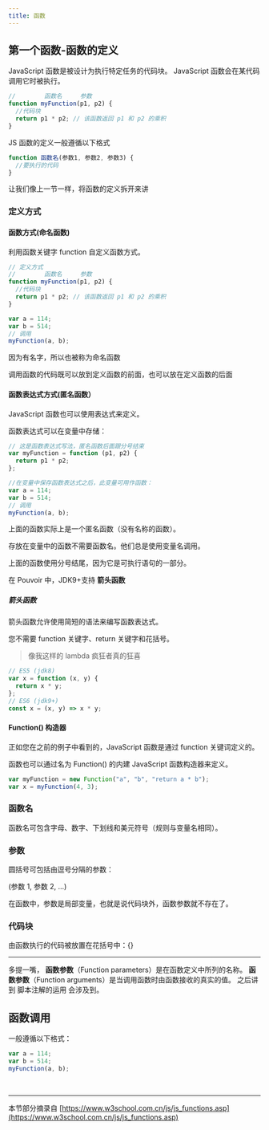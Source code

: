 ```yaml
---
title: 函数
---
```

## 第一个函数-函数的定义

JavaScript 函数是被设计为执行特定任务的代码块。
JavaScript 函数会在某代码调用它时被执行。

```javascript
//        函数名     参数
function myFunction(p1, p2) {
  //代码块
  return p1 * p2; // 该函数返回 p1 和 p2 的乘积
}
```

JS 函数的定义一般遵循以下格式

```javascript
function 函数名(参数1, 参数2, 参数3) {
  //要执行的代码
}
```

让我们像上一节一样，将函数的定义拆开来讲

### 定义方式

#### 函数方式(命名函数)

利用函数关键字 function 自定义函数方式。

```javascript
// 定义方式
//        函数名     参数
function myFunction(p1, p2) {
  //代码块
  return p1 * p2; // 该函数返回 p1 和 p2 的乘积
}

var a = 114;
var b = 514;
// 调用
myFunction(a, b);
```

因为有名字，所以也被称为命名函数

调用函数的代码既可以放到定义函数的前面，也可以放在定义函数的后面

#### 函数表达式方式(匿名函数）

JavaScript 函数也可以使用表达式来定义。

函数表达式可以在变量中存储：

```javascript
// 这是函数表达式写法，匿名函数后面跟分号结束
var myFunction = function (p1, p2) {
  return p1 * p2;
};

//在变量中保存函数表达式之后，此变量可用作函数：
var a = 114;
var b = 514;
// 调用
myFunction(a, b);
```

上面的函数实际上是一个匿名函数（没有名称的函数）。

存放在变量中的函数不需要函数名。他们总是使用变量名调用。

上面的函数使用分号结尾，因为它是可执行语句的一部分。

在 Pouvoir 中，JDK9+支持 **箭头函数**

##### 箭头函数

箭头函数允许使用简短的语法来编写函数表达式。

您不需要 function 关键字、return 关键字和花括号。

> 像我这样的 lambda 疯狂者真的狂喜

```javascript
// ES5 (jdk8)
var x = function (x, y) {
  return x * y;
};
// ES6 (jdk9+)
const x = (x, y) => x * y;
```

#### Function() 构造器

正如您在之前的例子中看到的，JavaScript 函数是通过 function 关键词定义的。

函数也可以通过名为 Function() 的内建 JavaScript 函数构造器来定义。

```javascript
var myFunction = new Function("a", "b", "return a * b");
var x = myFunction(4, 3);
```

### 函数名

函数名可包含字母、数字、下划线和美元符号（规则与变量名相同）。

### 参数

圆括号可包括由逗号分隔的参数：

(参数 1, 参数 2, ...)

在函数中，参数是局部变量，也就是说代码块外，函数参数就不存在了。

### 代码块

由函数执行的代码被放置在花括号中：{}

---

多提一嘴，
**函数参数**（Function parameters）是在函数定义中所列的名称。
**函数参数**（Function arguments）是当调用函数时由函数接收的真实的值。
之后讲到 脚本注解的运用 会涉及到。

## 函数调用

一般遵循以下格式：

```javascript
var a = 114;
var b = 514;
myFunction(a, b);
```

<br/>

---

本节部分摘录自 [https://www.w3school.com.cn/js/js_functions.asp](https://www.w3school.com.cn/js/js_functions.asp)
